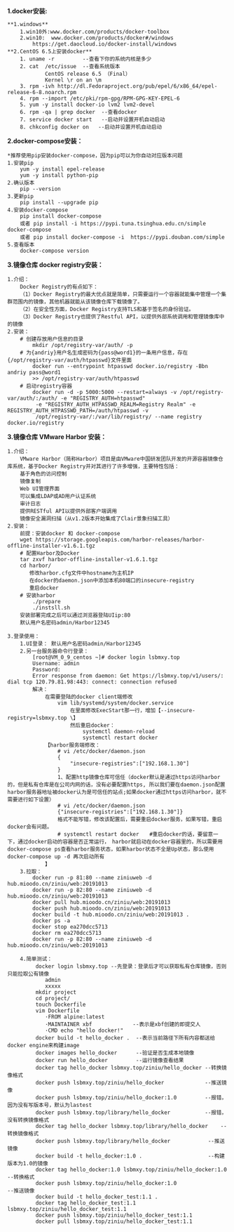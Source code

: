 

**1.docker安装:**
    
    **1.windows**   
        1.win10外:www.docker.com/products/docker-toolbox
        2.win10:  www.docker.com/products/docker#/windows
            https://get.daocloud.io/docker-install/windows
    **2.CentOS 6.5上安装docker**
        1. uname -r         --查看下你的系统内核是多少
        2. cat  /etc/issue  --查看系统版本
                CentOS release 6.5 （Final）
                Kernel \r on an \m
        3. rpm -ivh http://dl.Fedoraproject.org/pub/epel/6/x86_64/epel-release-6-8.noarch.rpm
        4. rpm --import /etc/pki/rpm-gpg/RPM-GPG-KEY-EPEL-6
        5. yum -y install docker-io lvm2 lvm2-devel
        6. rpm -qa | grep docker  --查看docker
        7. service docker start   --启动并设置开机自动启动
        8. chkconfig docker on   --启动并设置开机自动启动
        
**2.docker-compose安装：**
    
    *推荐使用pip安装docker-compose，因为pip可以为你自动对应版本问题
    1.安装pip
        yum -y install epel-release
        yum -y install python-pip
    2.确认版本
        pip --version
    3.更新pip
        pip install --upgrade pip
    4.安装docker-compose
        pip install docker-compose 
        或者 pip install -i https://pypi.tuna.tsinghua.edu.cn/simple docker-compose
        或者 pip install docker-compose -i  https://pypi.douban.com/simple 
    5.查看版本
        docker-compose version
        
**3.镜像仓库 docker registry安装：**
    
    1.介绍：
        Docker Registry的有点如下：
        （1）Docker Registry的最大优点就是简单，只需要运行一个容器就能集中管理一个集群范围内的镜像，其他机器就能从该镜像仓库下载镜像了。
        （2）在安全性方面，Docker Registry支持TLS和基于签名的身份验证。
        （3）Docker Registry也提供了Restful API，以提供外部系统调用和管理镜像库中的镜像
    2.安装：
        # 创建存放用户信息的目录
        	mkdir /opt/registry-var/auth/ -p
        # 为{andriy}用户名生成密码为{pass@word1}的一条用户信息，存在{/opt/registry-var/auth/htpasswd}文件里面
        	docker run --entrypoint htpasswd docker.io/registry -Bbn andriy pass@word1 
        	>> /opt/registry-var/auth/htpasswd
        # 启动registry容器
        	docker run -d -p 5000:5000 --restart=always -v /opt/registry-var/auth/:/auth/ -e "REGISTRY_AUTH=htpasswd"
        	 -e "REGISTRY_AUTH_HTPASSWD_REALM=Registry Realm" -e REGISTRY_AUTH_HTPASSWD_PATH=/auth/htpasswd -v 
        	 /opt/registry-var/:/var/lib/registry/ --name registry docker.io/registry
        
**3.镜像仓库 VMware Harbor 安装：**

    1.介绍：
        VMware Harbor（简称Harbor）项目是由VMware中国研发团队开发的开源容器镜像仓库系统，基于Docker Registry并对其进行了许多增强，主要特性包括：
        基于角色的访问控制
        镜像复制
        Web UI管理界面
        可以集成LDAP或AD用户认证系统
        审计日志
        提供RESTful API以提供外部客户端调用
        镜像安全漏洞扫描（从v1.2版本开始集成了Clair景象扫描工具）
    2.安装：
        前提：安装docker 和 docker-compose
        wget https://storage.googleapis.com/harbor-releases/harbor-offline-installer-v1.6.1.tgz
        # 配置Harbor及Docker
        tar zxvf harbor-offline-installer-v1.6.1.tgz
        cd harbor/
           修改harbor.cfg文件中hostname为主机IP
           在docker的daemon.json中添加本机80端口的insecure-registry
           重启docker
        # 安装harbor
            ./prepare
            ./instsll.sh
        安装部署完成之后可以通过浏览器登陆UIip:80
        默认用户名密码admin/Harbor12345
        
    3.登录使用：
        1.UI登录： 默认用户名密码admin/Harbor12345
        2.另一台服务器命令行登录：
            [root@VM_0_9_centos ~]# docker login lsbmxy.top
            Username: admin
            Password: 
            Error response from daemon: Get https://lsbmxy.top/v1/users/: dial tcp 120.79.81.98:443: connect: connection refused
            解决：
                在需要登陆的docker client端修改
                    vim lib/systemd/system/docker.service
                        在里面修改ExecStart那一行，增加【--insecure-registry=lsbmxy.top \】
                        然后重启docker：
                            systemctl daemon-reload
                            systemctl restart docker
                【harbor服务端修改：
                    # vi /etc/docker/daemon.json
                    {
                        "insecure-registries":["192.168.1.30"]
                    }
                    1、配置http镜像仓库可信任（docker默认是通过https访问harbor的，但是私有仓库是在公司内网的话，没有必要配置https, 所以我们要在daemon.json配置harbor服务器地址被docker认为是可信任的站点;如果docker通过https访问harbor，就不需要进行如下设置）
                    # vi /etc/docker/daemon.json
                    {"insecure-registries":["192.168.1.30"]}
                    格式不能写错，修改该配置后，需要重启docker服务，如果写错，重启docker会有问题。
                    # systemctl restart docker　　#重启docker的话，要留意一下，通过docker启动的容器是否正常运行，　harbor就启动在docker容器里的，所以需要用docker-compose ps查看harbor服务状态，如果harbor状态不全是Up状态，那么使用 docker-compose up -d 再次启动所有
                】
        3.拉取：
            docker run -p 81:80 --name ziniuweb -d hub.mioodo.cn/ziniu/web:20191013
            docker run -p 82:80 --name ziniuweb -d hub.mioodo.cn/ziniu/web:20191013
            docker pull hub.mioodo.cn/ziniu/web:20191013
            docker push hub.mioodo.cn/ziniu/web:20191013
            docker build -t hub.mioodo.cn/ziniu/web:20191013 .
            docker ps -a
            docker stop ea270dcc5713
            docker rm ea270dcc5713
            docker run -p 82:80 --name ziniuweb -d hub.mioodo.cn/ziniu/web:20191013
            
        4.简单测试：
             docker login lsbmxy.top --先登录：登录后才可以获取私有仓库镜像，否则只能拉取公有镜像
                admin
                xxxxx
             mkdir project
             cd project/
             touch Dockerfile
             vim Dockerfile
                ·FROM alpine:latest
                ·MAINTAINER xbf             --表示是xbf创建的即提交人
                ·CMD echo "hello docker!"
             docker build -t hello_docker .  --表示当前路径下所有内容都送给docker engine来构建image
             docker images hello_docker      --验证是否生成本地镜像
             docker run hello_docker         --运行镜像查看结果
             docker tag hello_docker lsbmxy.top/ziniu/hello_docker --转换镜像格式
             docker push lsbmxy.top/ziniu/hello_docker             --推送镜像 
             docker push lsbmxy.top/ziniu/hello_docker:1.0         --报错，因为没有写版本号，默认为lastest 
             docker push lsbmxy.top/library/hello_docker           --报错，没有转换镜像格式 
             docker tag hello_docker lsbmxy.top/library/hello_docker    --转换镜像格式
             docker push lsbmxy.top/library/hello_docker            --推送镜像
             docker build -t hello_docker:1.0 .                     --构建版本为1.0的镜像
             docker tag hello_docker:1.0 lsbmxy.top/ziniu/hello_docker:1.0  --转换格式
             docker push lsbmxy.top/ziniu/hello_docker:1.0                  --推送镜像
             docker build -t hello_docker_test:1.1 .                        
             docker tag hello_docker_test:1.1 lsbmxy.top/ziniu/hello_docker_test:1.1
             docker push lsbmxy.top/ziniu/hello_docker_test:1.1
             docker pull lsbmxy.top/ziniu/hello_docker_test:1.1

            
            
    